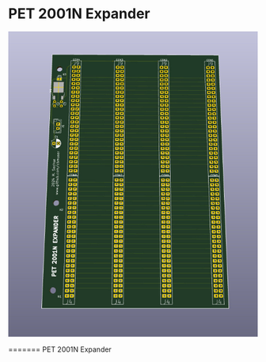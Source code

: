 
# PET 2001N Expander

![PCB](https://github.com/cbmuser/pet_expander/blob/main/pictures/pcb.jpg)





=======
PET 2001N Expander

